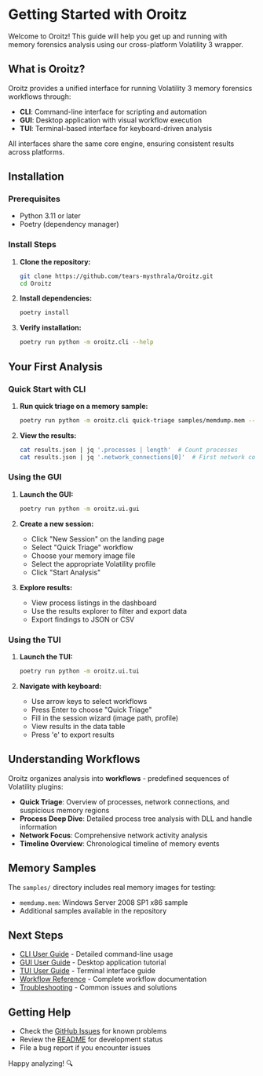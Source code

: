 # Getting Started with Oroitz

Welcome to Oroitz! This guide will help you get up and running with memory forensics analysis using our cross-platform Volatility 3 wrapper.

## What is Oroitz?

Oroitz provides a unified interface for running Volatility 3 memory forensics workflows through:

- **CLI**: Command-line interface for scripting and automation
- **GUI**: Desktop application with visual workflow execution
- **TUI**: Terminal-based interface for keyboard-driven analysis

All interfaces share the same core engine, ensuring consistent results across platforms.

## Installation

### Prerequisites

- Python 3.11 or later
- Poetry (dependency manager)

### Install Steps

1. **Clone the repository:**

   ```bash
   git clone https://github.com/tears-mysthrala/Oroitz.git
   cd Oroitz
   ```

2. **Install dependencies:**

   ```bash
   poetry install
   ```

3. **Verify installation:**

   ```bash
   poetry run python -m oroitz.cli --help
   ```

## Your First Analysis

### Quick Start with CLI

1. **Run quick triage on a memory sample:**

   ```bash
   poetry run python -m oroitz.cli quick-triage samples/memdump.mem --profile Win2008SP1x86 --output results.json
   ```

2. **View the results:**

   ```bash
   cat results.json | jq '.processes | length'  # Count processes
   cat results.json | jq '.network_connections[0]'  # First network connection
   ```

### Using the GUI

1. **Launch the GUI:**

   ```bash
   poetry run python -m oroitz.ui.gui
   ```

2. **Create a new session:**
   - Click "New Session" on the landing page
   - Select "Quick Triage" workflow
   - Choose your memory image file
   - Select the appropriate Volatility profile
   - Click "Start Analysis"

3. **Explore results:**
   - View process listings in the dashboard
   - Use the results explorer to filter and export data
   - Export findings to JSON or CSV

### Using the TUI

1. **Launch the TUI:**

   ```bash
   poetry run python -m oroitz.ui.tui
   ```

2. **Navigate with keyboard:**
   - Use arrow keys to select workflows
   - Press Enter to choose "Quick Triage"
   - Fill in the session wizard (image path, profile)
   - View results in the data table
   - Press 'e' to export results

## Understanding Workflows

Oroitz organizes analysis into **workflows** - predefined sequences of Volatility plugins:

- **Quick Triage**: Overview of processes, network connections, and suspicious memory regions
- **Process Deep Dive**: Detailed process tree analysis with DLL and handle information
- **Network Focus**: Comprehensive network activity analysis
- **Timeline Overview**: Chronological timeline of memory events

## Memory Samples

The `samples/` directory includes real memory images for testing:

- `memdump.mem`: Windows Server 2008 SP1 x86 sample
- Additional samples available in the repository

## Next Steps

- [CLI User Guide](cli-guide.md) - Detailed command-line usage
- [GUI User Guide](gui-guide.md) - Desktop application tutorial
- [TUI User Guide](tui-guide.md) - Terminal interface guide
- [Workflow Reference](workflow-reference.md) - Complete workflow documentation
- [Troubleshooting](troubleshooting.md) - Common issues and solutions

## Getting Help

- Check the [GitHub Issues](https://github.com/tears-mysthrala/Oroitz/issues) for known problems
- Review the [README](../README.md) for development status
- File a bug report if you encounter issues

Happy analyzing! 🔍
